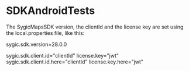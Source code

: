 # SDKAndroidTests

The SygicMapsSDK version, the clientId and the license key are set using the local.properties file, like this: 

sygic.sdk.version=28.0.0

sygic.sdk.client.id="clientId"
license.key="jwt"
sygic.sdk.client.id.here="clientId"
license.key.here="jwt"

